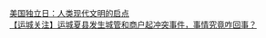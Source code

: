   
[美国独立日：人类现代文明的启点](http://www.dianyue.me/archives/616/pg6y0yi4e5cmd1j6/)  
[【运城关注】运城夏县发生城管和商户起冲突事件，事情究竟咋回事？](http://www.dianyue.me/archives/532/2f9jld94yor3wfzt/)